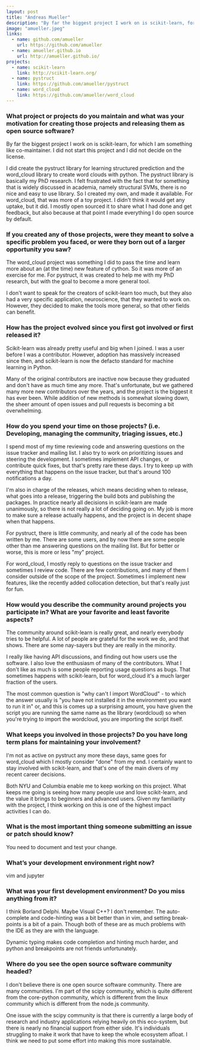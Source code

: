 ```yaml
---
layout: post
title: "Andreas Mueller"
description: "By far the biggest project I work on is scikit-learn, for which I am something like co-maintainer."
image: "amueller.jpeg"
links:
  - name: github.com/amueller
    url: https://github.com/amueller
  - name: amueller.github.io
    url: http://amueller.github.io/
projects:
  - name: scikit-learn
    link: http://scikit-learn.org/
  - name: pystruct
    link: https://github.com/amueller/pystruct
  - name: word_cloud
    link: https://github.com/amueller/word_cloud
---
```


### What project or projects do you maintain and what was your motivation for creating those projects and releasing them as open source software?

By far the biggest project I work on is scikit-learn, for which I am something
like co-maintainer. I did not start this project and I did not decide on the
license.

I did create the pystruct library for learning structured prediction and the
word_cloud library to create word clouds with python. The pystruct library is
basically my PhD research. I felt frustrated with the fact that for something
that is widely discussed in academia, namely structural SVMs, there is no nice
and easy to use library. So I created my own, and made it available. For
word_cloud, that was more of a toy project. I didn't think it would get any
uptake, but it did. I mostly open sourced it to share what I had done and get
feedback, but also because at that point I made everything I do open source by
default.

### If you created any of those projects, were they meant to solve a specific problem you faced, or were they born out of a larger opportunity you saw?

The word_cloud project was something I did to pass the time and learn more about
an (at the time) new feature of cython. So it was more of an exercise for me.
For pystruct, it was created to help me with my PhD research, but with the goal
to become a more general tool.

I don't want to speak for the creators of scikit-learn too much, but they also
had a very specific application, neuroscience, that they wanted to work on.
However, they decided to make the tools more general, so that other fields can
benefit.

### How has the project evolved since you first got involved or first released it?

Scikit-learn was already pretty useful and big when I joined. I was a user
before I was a contributor. However, adoption has massively increased since
then, and scikit-learn is now the defacto standard for machine learning in
Python.

Many of the original contributors are inactive now because they graduated and
don't have as much time any more. That's unfortunate, but we gathered many more
new contributors over the years, and the project is the biggest it has ever
been. While addition of new methods is somewhat slowing down, the sheer amount
of open issues and pull requests is becoming a bit overwhelming.

### How do you spend your time on those projects? (i.e. Developing, managing the community, triaging issues, etc.)

I spend most of my time reviewing code and answering questions on the issue
tracker and mailing list. I also try to work on prioritizing issues and steering
the development. I sometimes implement API changes, or contribute quick fixes,
but that's pretty rare these days. I try to keep up with everything that happens
on the issue tracker, but that's around 100 notifications a day.

I'm also in charge of the releases, which means deciding when to release, what
goes into a release, triggering the build bots and publishing the packages. In
practice nearly all decisions in scikit-learn are made unanimously, so there is
not really a lot of deciding going on. My job is more to make sure a release
actually happens, and the project is in decent shape when that happens.

For pystruct, there is little community, and nearly all of the code has been
written by me. There are some users, and by now there are some people other than
me answering questions on the mailing list. But for better or worse, this is
more or less "my" project.

For word_cloud, I mostly reply to questions on the issue tracker and sometimes
I review code. There are few contributions, and many of them I consider outside
of the scope of the project. Sometimes I implement new features, like the
recently added collocation detection, but that's really just for fun.

### How would you describe the community around projects you participate in? What are your favorite and least favorite aspects?

The community around scikit-learn is really great, and nearly everybody tries to
be helpful. A lot of people are grateful for the work we do, and that shows.
There are some nay-sayers but they are really in the minority.

I really like having API discussions, and finding out how users use the
software. I also love the enthusiasm of many of the contributors. What I don't
like as much is some people reporting usage questions as bugs. That sometimes
happens with scikit-learn, but for word_cloud it's a much larger fraction of the
users.

The most common question is "why can't I import WordCloud" - to which the answer
usually is "you have not installed it in the environment you want to run it in"
or, and this is comes up a surprising amount, you have given the script you are
running the same name as the library (wordcloud) so when you're trying to import
the wordcloud, you are importing the script itself.

### What keeps you involved in those projects? Do you have long term plans for maintaining your involvement?

I'm not as active on pystruct any more these days, same goes for word_cloud
which I mostly consider "done" from my end. I certainly want to stay involved
with scikit-learn, and that's one of the main divers of my recent career
decisions.

Both NYU and Columbia enable me to keep working on this project. What keeps me
going is seeing how many people use and love scikit-learn, and the value it
brings to beginners and advanced users. Given my familiarity with the project, I
think working on this is one of the highest impact activities I can do.

### What is the most important thing someone submitting an issue or patch should know?

You need to document and test your change.

### What’s your development environment right now?

vim and jupyter

### What was your first development environment? Do you miss anything from it?

I think Borland Delphi. Maybe Visual C++? I don't remember. The auto-complete
and code-hinting was a bit better than in vim, and setting break-points is a bit
of a pain. Though both of these are as much problems with the IDE as they are
with the language.

Dynamic typing makes code completion and hinting much harder, and python and
breakpoints are not friends unfortunately.

### Where do you see the open source software community headed?

I don't believe there is one open source software community. There are many
communities. I'm part of the scipy community, which is quite different from the
core-python community, which is different from the linux community which is
different from the node.js community.

One issue with the scipy community is that there is currently a large body of
research and industry applications relying heavily on this eco-system, but there
is nearly no financial support from either side. It's individuals struggling to
make it work that have to keep the whole ecosystem afloat. I think we need to
put some effort into making this more sustainable.
